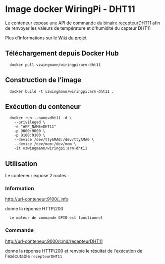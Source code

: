 # Image docker WiringPi - DHT11

Le conteneur expose une API de commande du binaire [recepteurDHT11](https://github.com/vzwingma/domotique/blob/master/receptionDHT11/recepteurDHT11) afin de renvoyer les valeurs de température et d'humidité du capteur DHT11

Plus d'informations sur le [Wiki du projet](https://github.com/vzwingma/domotique/wiki/_Module-Temp%C3%A9rature)

## Téléchargement depuis Docker Hub
      docker pull vzwingmann/wiringpi:arm-dht11

## Construction de l'image
      docker build -t vzwingmann/wiringpi:arm-dht11 .

## Exécution du conteneur 
      docker run --name=dht11 -d \
		--privileged \
		-e "APP_NAME=DHT11"
		-p 9000:9000 \
		-p 9100:9100 \
		--device /dev/ttyAMA0:/dev/ttyAMA0 \
		--device /dev/mem:/dev/mem \
		-it vzwingmann/wiringpi:arm-dht11

## Utilisation

Le conteneur expose 2 routes :

### Information 

   [http://url-conteneur:9100/_info](http://url-conteneur:9100/_info)

donne la réponse HTTP\200	  
	  
      Le moteur de commande GPIO est fonctionnel
	  
### Commande

   [http://url-conteneur:9000/cmd/recepteurDHT11](http://url-conteneur:9000/cmd/recepteurDHT11)

donne la réponse HTTP\200 et renvoie le résultat de l'exécution de l'exécutable `recepteurDHT11`
